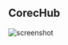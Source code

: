 ## CorecHub
![screenshot](https://cloud.githubusercontent.com/assets/1365665/5407230/175127e6-8190-11e4-8705-d48435bd8fde.PNG)
